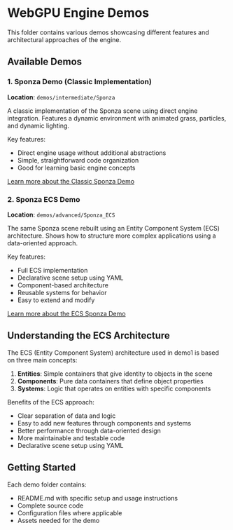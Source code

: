 # WebGPU Engine Demos

This folder contains various demos showcasing different features and architectural approaches of the engine.

## Available Demos

### 1. Sponza Demo (Classic Implementation)
**Location**: `demos/intermediate/Sponza`

A classic implementation of the Sponza scene using direct engine integration. Features a dynamic environment with animated grass, particles, and dynamic lighting.

Key features:
- Direct engine usage without additional abstractions
- Simple, straightforward code organization
- Good for learning basic engine concepts

[Learn more about the Classic Sponza Demo](./intermediate/Sponza/README.md)

### 2. Sponza ECS Demo
**Location**: `demos/advanced/Sponza_ECS`

The same Sponza scene rebuilt using an Entity Component System (ECS) architecture. Shows how to structure more complex applications using a data-oriented approach.

Key features:
- Full ECS implementation
- Declarative scene setup using YAML
- Component-based architecture
- Reusable systems for behavior
- Easy to extend and modify

[Learn more about the ECS Sponza Demo](./demos/advanced/Sponza_ECS/README.md)

## Understanding the ECS Architecture

The ECS (Entity Component System) architecture used in demo1 is based on three main concepts:

1. **Entities**: Simple containers that give identity to objects in the scene
2. **Components**: Pure data containers that define object properties
3. **Systems**: Logic that operates on entities with specific components

Benefits of the ECS approach:
- Clear separation of data and logic
- Easy to add new features through components and systems
- Better performance through data-oriented design
- More maintainable and testable code
- Declarative scene setup using YAML

## Getting Started

Each demo folder contains:
- README.md with specific setup and usage instructions
- Complete source code
- Configuration files where applicable
- Assets needed for the demo
